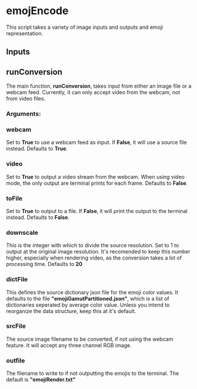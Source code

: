 # emojEncode

This script takes a variety of image inputs and outputs and emoji representation.

## Inputs

## runConversion

The main function, **runConversion**, takes input from either an image file or a webcam feed. Currently, it can only accept video from the webcam, not from video files.

### Arguments:

### webcam
Set to **True** to use a webcam feed as input. If **False**, it will use a source file instead. Defaults to **True**.

### video
Set to **True** to output a video stream from the webcam. When using video mode, the only output are terminal prints for each frame. Defaults to **False**.

### toFile
Set to **True** to output to a file. If **False**, it will print the output to the terminal instead. Defaults to **False**.

### downscale
This is the integer with which to divide the source resolution. Set to 1 to output at the original image resolution. It's recomended to keep this number higher, especially when rendering video, as the conversion takes a lot of processing time. Defaults to **20**

### dictFile
This defines the source dictionary json file for the emoji color values. It defaults to the file **"emojiGamutPartitioned.json"**, which is a list of dictionaries seperated by average color value. Unless you intend to reorganize the data structure, keep this at it's default.

### srcFile
The source image filename to be converted, if not using the webcam feature. It will accept any three channel RGB image.

### outfile
The filename to write to if not outputting the emojis to the terminal. The default is **"emojiRender.txt"**

